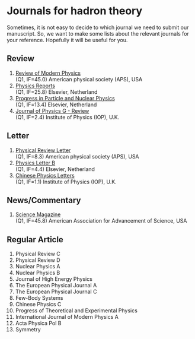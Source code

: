 # Journals for hadron theory

Sometimes, it is not easy to decide to which journal we need to submit our manuscript.
So, we want to make some lists about the relevant journals for your reference. Hopefully it will be useful for you.

## Review
1. [Review of Modern Physics](https://journals.aps.org/rmp/)\
(Q1, IF=45.0) American physical society (APS), USA
2. [Physics Reports](https://www.journals.elsevier.com/physics-reports)\
(Q1, IF=25.8) Elsevier, Netherland
3. [Progress in Particle and Nuclear Physics](https://www.sciencedirect.com/journal/progress-in-particle-and-nuclear-physics)\
(Q1, IF=13.4) Elsevier, Netherland
4. [Journal of Physics G - Review](https://iopscience.iop.org/journal/0954-3899)\
(Q1, IF=2.4) Institute of Physics (IOP), U.K.


## Letter
1. [Physical Review Letter](https://journals.aps.org/prl/)\
(Q1, IF=8.3) American physical society (APS), USA
2. [Physics Letter B](https://www.journals.elsevier.com/physics-letters-b)\
(Q1, IF=4.4) Elsevier, Netherland 
3. [Chinese Physics Letters]()\
(Q1, IF=1.1) Institute of Physics (IOP), U.K.

## News/Commentary
1. [Science Magazine](https://science.sciencemag.org)\
(Q1, IF=45.8) American Association for Advancement of Science, USA

## Regular Article
1. Physical Review C
2. Physical Review D
3. Nuclear Physics A 
4. Nuclear Physics B 
5. Journal of High Energy Physics
6. The European Physical Journal A
7. The European Physical Journal C
8. Few-Body Systems
9. Chinese Physics C
10. Progress of Theoretical and Experimental Physics
11. International Journal of Modern Physics A
12. Acta Physica Pol B
13. Symmetry
